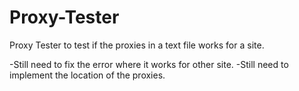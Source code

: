# Proxy-Tester

Proxy Tester to test if the proxies in a text file works for a site.

-Still need to fix the error where it works for other site.
-Still need to implement the location of the proxies.
